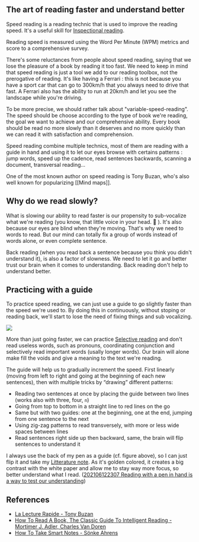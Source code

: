## The art of reading faster and understand better

Speed reading is a reading technic that is used to improve the reading speed. It's a useful skill for [Inspectional reading](Inspectional%20reading.md).

Reading speed is measured using the Word Per Minute (WPM) metrics and score to a comprehensive survey. 

There's some reluctances from people about speed reading, saying that we lose the pleasure of a book by reading it too fast. We need to keep in mind that speed reading is just a tool we add to our reading toolbox, not the prerogative of reading. It's like having a Ferrari : this is not because you have a sport car that can go to 300km/h that you always need to drive that fast. A Ferrari also has the ability to run at 20km/h and let you see the landscape while you're driving. 

To be more precise, we should rather talk about "variable-speed-reading". The speed should be choose according to the type of book we're reading, the goal we want to achieve and our comprehensive ability. Every book should be read no more slowly than it deserves and no more quickly than we can read it with satisfaction and comprehension. 

Speed reading combine multiple technics, most of them are reading with a guide in hand and using it to let our eyes browse with certains patterns : jump words, speed up the cadence, read sentences backwards, scanning a document, transversal reading... 

One of the most known author on speed reading is Tony Buzan, who's also well known for popularizing [[Mind maps]].

## Why do we read slowly?
What is slowing our ability to read faster is our propensity to sub-vocalize what we're reading (you know, that little voice in your head. 😬&nbsp;). It's also because our eyes are blind when they're moving. That's why we need to words to read. But our mind can totally fix a group of words instead of words alone, or even complete sentence. 

Back reading (when you read back a sentence because you think you didn't understand it), is also a factor of slowness. We need to let it go and better trust our brain when it comes to understanding. Back reading don't help to understand better. 

## Practicing with a guide
To practice speed reading, we can just use a guide to go slightly faster than the speed we're used to. By doing this in continuously, without stoping or reading back, we'll start to lose the need of fixing things and sub vocalizing. 

![](20210703_211022.jpg)

More than just going faster, we can practice [Selective reading](Selective%20reading.md) and don't read useless words, such as pronouns, coordinating conjunction and selectively read important words (usally longer words). Our brain will alone make fill the voids and give a meaning to the text we're reading. 

The guide will help us to gradually increment the speed. First linearly (moving from left to right and going at the beginning of each new sentences), then with multiple tricks by “drawing” different patterns: 
- Reading two sentences at once by placing the guide between two lines (works also with three, four, `n`)
- Going from top to bottom in a straight line to red lines on the go
- Same but with two guides: one at the beginning, one at the end, jumping from one sentence to the next
- Using zig-zag patterns to read transversely, with more or less wide spaces between lines
- Read sentences right side up then backward, same, the brain will flip sentences to understand it

I always use the back of my pen as a guide (cf. figure above), so I can just flip it and take my [Litterature note](Litterature%20note%20to%20quote%20and%20reference%20content.md). As it's golden colored, it creates a big contrast with the white paper and allow me to stay way more focus, so better understand what I read. ([202106122307 Reading with a pen in hand is a way to test our understanding](202106122307%20Reading%20with%20a%20pen%20in%20hand%20is%20a%20way%20to%20test%20our%20understanding.md))


## References
- [La Lecture Rapide - Tony Buzan](La%20Lecture%20Rapide%20-%20Tony%20Buzan.md)
- [How To Read A Book, The Classic Guide To Intelligent Reading - Mortimer J. Adler, Charles Van Doren](How%20To%20Read%20A%20Book,%20The%20Classic%20Guide%20To%20Intelligent%20Reading%20-%20Mortimer%20J.%20Adler,%20Charles%20Van%20Doren.md)
- [How To Take Smart Notes - Sönke Ahrens](How%20To%20Take%20Smart%20Notes%20-%20Sönke%20Ahrens.md)


